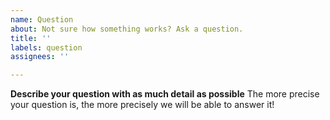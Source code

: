 ```yaml
---
name: Question
about: Not sure how something works? Ask a question.
title: ''
labels: question
assignees: ''

---
```


**Describe your question with as much detail as possible**
The more precise your question is, the more precisely we will be able to answer it!
